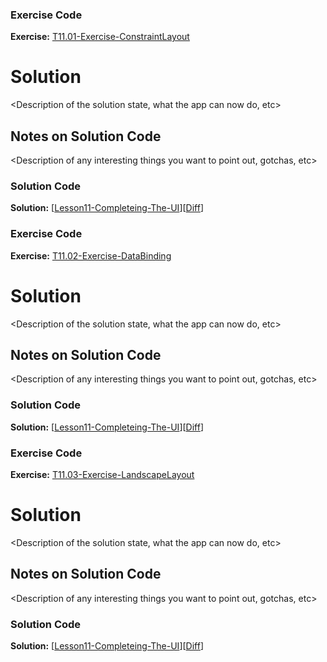 


### Exercise Code
**Exercise:** [T11.01-Exercise-ConstraintLayout](https://github.com/udacity/ud851-Exercises/tree/student/Lesson11-Completeing-The-UI/T11.01-Exercise-ConstraintLayout)



# <Name of Node> Solution

<Description of the solution state, what the app can now do, etc>

## Notes on Solution Code

<Description of any interesting things you want to point out, gotchas, etc>

### Solution Code
**Solution:** [[Lesson11-Completeing-The-UI](https://github.com/udacity/ud851-Exercises/tree/student/Lesson11-Completeing-The-UI)][[Diff](https://github.com/udacity/ud851-Exercises/compare/T11.01-Exercise-ConstraintLayout...T11.01-Solution-ConstraintLayout)]



### Exercise Code
**Exercise:** [T11.02-Exercise-DataBinding](https://github.com/udacity/ud851-Exercises/tree/student/Lesson11-Completeing-The-UI/T11.02-Exercise-DataBinding)



# <Name of Node> Solution

<Description of the solution state, what the app can now do, etc>

## Notes on Solution Code

<Description of any interesting things you want to point out, gotchas, etc>

### Solution Code
**Solution:** [[Lesson11-Completeing-The-UI](https://github.com/udacity/ud851-Exercises/tree/student/Lesson11-Completeing-The-UI)][[Diff](https://github.com/udacity/ud851-Exercises/compare/T11.02-Exercise-DataBinding...T11.02-Solution-DataBinding)]



### Exercise Code
**Exercise:** [T11.03-Exercise-LandscapeLayout](https://github.com/udacity/ud851-Exercises/tree/student/Lesson11-Completeing-The-UI/T11.03-Exercise-LandscapeLayout)



# <Name of Node> Solution

<Description of the solution state, what the app can now do, etc>

## Notes on Solution Code

<Description of any interesting things you want to point out, gotchas, etc>

### Solution Code
**Solution:** [[Lesson11-Completeing-The-UI](https://github.com/udacity/ud851-Exercises/tree/student/Lesson11-Completeing-The-UI)][[Diff](https://github.com/udacity/ud851-Exercises/compare/T11.03-Exercise-LandscapeLayout...T11.03-Solution-LandscapeLayout)]
